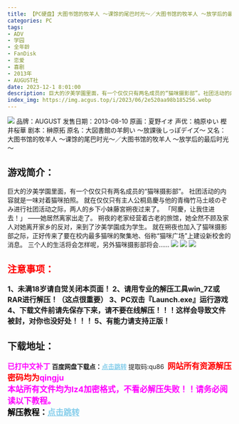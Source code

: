 ```yaml
---
title: 【PC硬盘】大图书馆的牧羊人 ～课馀的尾巴时光～／大图书馆的牧羊人 ～放学后的最后时光～
categories: PC
tags:
- ADV
- 学园
- 全年龄
- FanDisk
- 恋爱
- 喜剧
- 2013年
- AUGUST社
date: 2023-12-1 8:01:00
description: 巨大的汐美学園里面，有一个仅仅只有两名成员的“猫咪摄影部”。社团活动的内容就是一味对着猫咪拍照。就在仅仅只有主人公桐島慶与他的青梅竹马土岐のぞみ进行社团活动之际，两人的乡下小妹藤宮朔夜过来了。「阿慶，让我住进去！」——她居然离家出走了。朔夜的老家经营着古老的旅馆，她全然不顾及家人对她离开家乡的反对，来到了汐美学園成为学生。就在朔夜也加入了猫咪摄影部之际，正好传来了要在校内最多猫咪的聚集地、俗称“猫咪广场”上建设新校舍的消息。三个人的生活将会怎样呢，另外猫咪摄影部将会……
index_img: https://img.acgus.top/i/2023/06/2e520aa98b185256.webp
---
```

![](https://img.acgus.top/i/2023/06/2e520aa98b185256.webp)
品牌：AUGUST
发售日期：2013-08-10
原画：夏野イオ
声优：楠原ゆい 樫井桜華
剧本：榊原拓
原名：大図書館の羊飼い ～放課後しっぽデイズ～
又名：大图书馆的牧羊人 ～课馀的尾巴时光～／大图书馆的牧羊人 ～放学后的最后时光～

## 游戏简介：
巨大的汐美学園里面，有一个仅仅只有两名成员的“猫咪摄影部”。
社团活动的内容就是一味对着猫咪拍照。
就在仅仅只有主人公桐島慶与他的青梅竹马土岐のぞみ进行社团活动之际，两人的乡下小妹藤宮朔夜过来了。
「阿慶，让我住进去！」
——她居然离家出走了。
朔夜的老家经营着古老的旅馆，她全然不顾及家人对她离开家乡的反对，来到了汐美学園成为学生。
就在朔夜也加入了猫咪摄影部之际，正好传来了要在校内最多猫咪的聚集地、俗称“猫咪广场”上建设新校舍的消息。
三个人的生活将会怎样呢，另外猫咪摄影部将会……
![](https://img.acgus.top/i/2023/06/6319ab0c7e185311.webp)
![](https://img.acgus.top/i/2023/06/fd34e1f97b185306.webp)
![](https://img.acgus.top/i/2023/06/e10f6eb373185301.webp)





## <font color=#FF0000 >注意事项：</font>
<font size=3><b>1、未满18岁请自觉关闭本页面！
2、请用专业的解压工具win_7Z或RAR进行解压！（这点很重要）
3、PC双击『Launch.exe』运行游戏
4、下载文件前请先保存下来，请不要在线解压！！！这样会导致文件被封，对你也没好处！！！
5、有能力请支持正版！</b></font>

## 下载地址：
<font color=#FF00FF size=3><b>已打中文补丁</b></font>
<b>百度网盘下载点：</b><a href="https://pan.baidu.com/s/1KH4xSjSHFiP-nlX5ODRAow?pwd=qu86" style="color: #87CEEB;"><b>点击跳转</b></a> 提取码:qu86
<a style="padding: 0" href="https://post.qingju.org/AD/"><img style="max-width:100%" src="https://img.acgus.top/i/2024/07/478f689b8021d8d499ab43d21acf137a.gif" alt=""></a>
<b><font color=#FF0000 size=4>网站所有资源解压密码均为</b></font><b><font color=#FF00FF size=4>qingju</font><font color=#FF0000 ></font></b><br><b><font color=#FF00FF size=4>本站所有文件均为lz4加密格式，不看必解压失败！！请务必阅读以下教程。</b></font><br><b><font color=#000 size=4>解压教程：</b><a href="https://post.qingju.org/tutorial/000/" style="color: #87CEEB;"><b>点击跳转</b></a>
